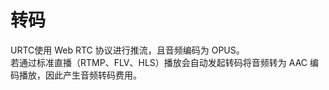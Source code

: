 # 转码
URTC使用 Web RTC 协议进行推流，且音频编码为 OPUS。    
若通过标准直播（RTMP、FLV、HLS）播放会自动发起转码将音频转为 AAC 编码播放，因此产生音频转码费用。
